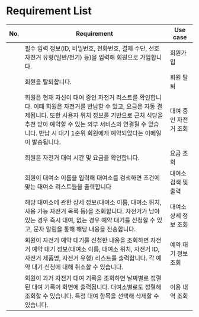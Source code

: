 # Requirement List

| No. | Requirement                                                                                                                                                                                                                                                                                 | Use case              |
| --- | ------------------------------------------------------------------------------------------------------------------------------------------------------------------------------------------------------------------------------------------------------------------------------------------- | --------------------- |
|     | 필수 입력 정보(ID, 비밀번호, 전화번호, 결제 수단, 선호 자전거 유형(일반/전기) 등)을 입력해 회원으로 가입합니다.                                                                                                                                                                             | 회원가입              |
|     | 회원을 탈퇴합니다.                                                                                                                                                                                                                                                                          | 회원 탈퇴             |
|     | 회원은 현재 자신이 대여 중인 자전거 리스트를 확인합니다. 이때 회원은 자전거를 반납할 수 있고, 요금은 자동 결제됩니다. 또한 사용자 위치 정보를 기반으로 근처 식당을 추천 받아 예약할 수 있는 외부 서비스와 연결될 수 있습니다. 반납 시 대기 1순위 회원에게 예약되었다는 이메일이 발송됩니다. | 대여 중인 자전거 조회 |
|     | 회원은 자전거 대여 시간 및 요금을 확인합니다.                                                                                                                                                                                                                                               | 요금 조회             |
|     | 회원이 대여소 이름을 입력해 대여소를 검색하면 조건에 맞는 대여소 리스트들을 출력합니다                                                                                                                                                                                                      | 대여소 검색 및 출력   |
|     | 해당 대여소에 관한 상세 정보(대여소 이름, 대여소 위치, 사용 가능 자전거 목록 등)을 조회합니다. 자전거가 남아있는 경우 즉시 대여, 없는 경우 예약 대기를 신청할 수 있고, 문자 알림을 통해 해당 내용을 전송합니다.                                                                             | 대여소 상세 정보 조회 |
|     | 회원이 자전거 예약 대기를 신청한 내용을 조회하면 자전거 예약 대기 정보(대여소 이름, 대여소 위치, 자전거 ID, 자전거 제품명, 자전거 유형) 리스트를 출력합니다. 각 예약 대기 신청에 대해 취소할 수 있습니다.                                                                                   | 예약 대기 정보 조회   |
|     | 회원이 과거 자전거 대여 기록을 조회하면 날짜별로 정렬된 대여 기록이 화면에 출력됩니다. 대여소별로도 정렬해 조회할 수 있습니다. 특정 대여 항목을 선택해 삭제할 수 있습니다.                                                                                                                  | 이용 내역 조회        |
